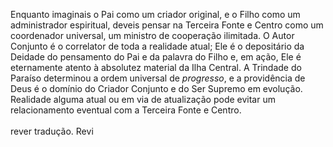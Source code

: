 ﻿Enquanto imaginais o Pai como um criador original, e o Filho como um administrador espiritual, deveis pensar na Terceira Fonte e Centro como um coordenador universal, um ministro de cooperação ilimitada. O Autor Conjunto é o correlator de toda a realidade atual; Ele é o depositário da Deidade do pensamento do Pai e da palavra do Filho e, em ação, Ele é eternamente atento à absolutez material da Ilha Central. A Trindade do Paraíso determinou a ordem universal de <I>progresso</I>, e a providência de Deus é o domínio do Criador Conjunto e do Ser Supremo em evolução. Realidade alguma atual ou em via de atualização pode evitar um relacionamento eventual com a Terceira Fonte e Centro.<BR><BR>rever tradução. Revi